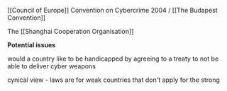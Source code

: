 [[Council of Europe]] Convention on Cybercrime 2004 / [[The Budapest Convention]]

The [[Shanghai Cooperation Organisation]]

**Potential issues**

would a country like to be handicapped by agreeing to a treaty to not be able to deliver cyber weapons

cynical view - laws are for weak countries that don't apply for the strong


